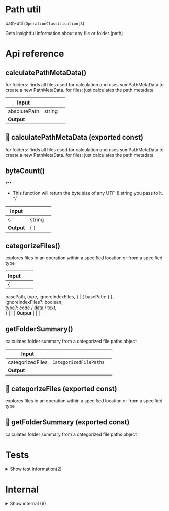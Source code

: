 # Path util

path-util (`OperationClassification` js)

Gets insightful information about any file or folder (path)




# Api reference

## calculatePathMetaData()

for folders: finds all files used for calculation and uses sumPathMetaData to create a new PathMetaData.
for files: just calculates the path metadata


| Input      |    |    |
| ---------- | -- | -- |
| absolutePath | string |  |
| **Output** |    |    |



## 📄 calculatePathMetaData (exported const)

for folders: finds all files used for calculation and uses sumPathMetaData to create a new PathMetaData.
for files: just calculates the path metadata


## byteCount()

/**
 * This function will return the byte size of any UTF-8 string you pass to it.
 */


| Input      |    |    |
| ---------- | -- | -- |
| s | string |  |
| **Output** | {  }   |    |



## categorizeFiles()

explores files in an operation within a specified location or from a specified type


| Input      |    |    |
| ---------- | -- | -- |
| {
  basePath,
  type,
  ignoreIndexFiles,
} | { basePath: {  }, <br />ignoreIndexFiles?: boolean, <br />type?: code / data / text, <br /> } |  |
| **Output** |    |    |



## getFolderSummary()

calculates folder summary from a categorized file paths object


| Input      |    |    |
| ---------- | -- | -- |
| categorizedFiles | `CategorizedFilePaths` |  |
| **Output** |    |    |



## 📄 categorizeFiles (exported const)

explores files in an operation within a specified location or from a specified type


## 📄 getFolderSummary (exported const)

calculates folder summary from a categorized file paths object

# Tests

<details><summary>Show test information(2)</summary>
    
  # test()




| Input      |    |    |
| ---------- | -- | -- |
| - | | |
| **Output** |    |    |



## 📄 test (unexported const)

  </details>

# Internal

<details><summary>Show internal (6)</summary>
    
  # getPathMainComment()

export const sumFolderSummary = (
firstFolderSummary: FolderSummary,
secondFolderSummary: FolderSummary
): FolderSummary => {
const folderSummaryKeys = Object.keys(
firstFolderSummary
) as (keyof FolderSummary)[];
const sum = mergeObjectsArray(
folderSummaryKeys.map((keyName) => {
return {
[keyName]: sumAllKeys([
firstFolderSummary[keyName],
secondFolderSummary[keyName],
],["bytes","characters","lines","numberOfFiles"]),
};
})
) as FolderSummary;

return sum;
};


takes all PathMetaData of an array that contains all child files, and merges them, taking the newest update date, the earliest created-date, and summing size

export const sumFileGeneralMetaData = async (
childrenMetaDataArray: PathGeneralMetaData[]
): Promise<PathGeneralMetaData | null> => {
const sum = childrenMetaDataArray.reduce(
(sumMetaData, pathMetaData: PathGeneralMetaData) => {
const newPathMetaData: PathGeneralMetaData = {
createdAt:
!sumMetaData || pathMetaData.createdAt < sumMetaData.createdAt
? pathMetaData.createdAt
: sumMetaData.createdAt,
updatedAt:
!sumMetaData || pathMetaData.updatedAt > sumMetaData.updatedAt
? pathMetaData.updatedAt
: sumMetaData.updatedAt,
sizes: !sumMetaData
? pathMetaData.sizes
: sumFolderSummary(sumMetaData.sizes, pathMetaData.sizes),
};

return newPathMetaData;
},
null as PathGeneralMetaData | null
);

return sum;
};


| Input      |    |    |
| ---------- | -- | -- |
| absolutePath | string |  |
| **Output** |    |    |



## getSizeSummary()

gets a size summary for a file path

Does not calculate this for files that are too big (bigger than 1MB)


| Input      |    |    |
| ---------- | -- | -- |
| filePath | string |  |
| **Output** |    |    |



## sumSizeSummary()

| Input      |    |    |
| ---------- | -- | -- |
| filePaths | string[] |  |
| **Output** |    |    |



## 📄 getPathMainComment (exported const)

export const sumFolderSummary = (
firstFolderSummary: FolderSummary,
secondFolderSummary: FolderSummary
): FolderSummary => {
const folderSummaryKeys = Object.keys(
firstFolderSummary
) as (keyof FolderSummary)[];
const sum = mergeObjectsArray(
folderSummaryKeys.map((keyName) => {
return {
[keyName]: sumAllKeys([
firstFolderSummary[keyName],
secondFolderSummary[keyName],
],["bytes","characters","lines","numberOfFiles"]),
};
})
) as FolderSummary;

return sum;
};


takes all PathMetaData of an array that contains all child files, and merges them, taking the newest update date, the earliest created-date, and summing size

export const sumFileGeneralMetaData = async (
childrenMetaDataArray: PathGeneralMetaData[]
): Promise<PathGeneralMetaData | null> => {
const sum = childrenMetaDataArray.reduce(
(sumMetaData, pathMetaData: PathGeneralMetaData) => {
const newPathMetaData: PathGeneralMetaData = {
createdAt:
!sumMetaData || pathMetaData.createdAt < sumMetaData.createdAt
? pathMetaData.createdAt
: sumMetaData.createdAt,
updatedAt:
!sumMetaData || pathMetaData.updatedAt > sumMetaData.updatedAt
? pathMetaData.updatedAt
: sumMetaData.updatedAt,
sizes: !sumMetaData
? pathMetaData.sizes
: sumFolderSummary(sumMetaData.sizes, pathMetaData.sizes),
};

return newPathMetaData;
},
null as PathGeneralMetaData | null
);

return sum;
};


## 📄 getSizeSummary (exported const)

gets a size summary for a file path

Does not calculate this for files that are too big (bigger than 1MB)


## 📄 sumSizeSummary (exported const)

  </details>

